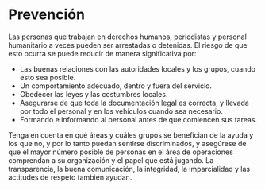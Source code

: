 [Title]: # (Prevención)
[Order]: # (0)

# Prevención

Las personas que trabajan en derechos humanos, periodistas y personal humanitario a veces pueden ser arrestadas o detenidas. El riesgo de que esto ocurra se puede reducir de manera significativa por:

*   Las buenas relaciones con las autoridades locales y los grupos, cuando esto sea posible.
*   Un comportamiento adecuado, dentro y fuera del servicio.
*   Obedecer las leyes y las costumbres locales.
*   Asegurarse de que toda la documentación legal es correcta, y llevada por todo el personal y en los vehículos cuando sea necesario.
*   Formando e informando al personal antes de que comiencen sus tareas.

Tenga en cuenta en qué áreas y cuáles grupos se benefician de la ayuda y los que no, y por lo tanto puedan sentirse discriminados, y asegúrese de que el mayor número posible de personas en el área de operaciones comprendan a su organización y el papel que está jugando. La transparencia, la buena comunicación, la integridad, la imparcialidad y las actitudes de respeto también ayudan.